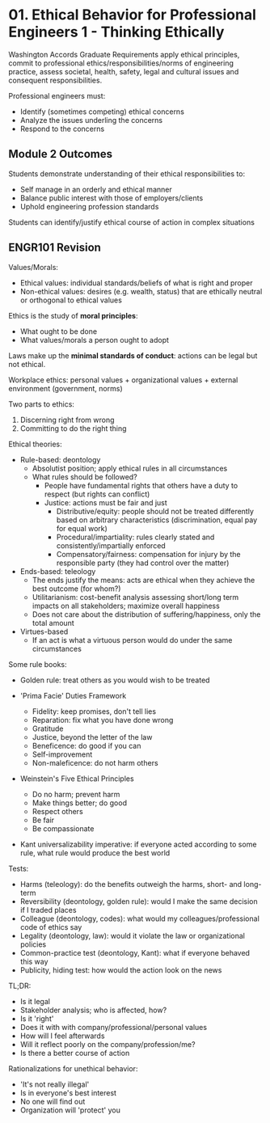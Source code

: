# 01. Ethical Behavior for Professional Engineers 1 - Thinking Ethically

Washington Accords Graduate Requirements apply ethical principles, commit to professional ethics/responsibilities/norms of engineering practice, assess societal, health, safety, legal and cultural issues and consequent responsibilities.

Professional engineers must:

- Identify (sometimes competing) ethical concerns
- Analyze the issues underling the concerns
- Respond to the concerns

## Module 2 Outcomes

Students demonstrate understanding of their ethical responsibilities to:

- Self manage in an orderly and ethical manner
- Balance public interest with those of employers/clients
- Uphold engineering profession standards

Students can identify/justify ethical course of action in complex situations

## ENGR101 Revision

Values/Morals:

- Ethical values: individual standards/beliefs of what is right and proper
- Non-ethical values: desires (e.g. wealth, status) that are ethically neutral or orthogonal to ethical values

Ethics is the study of **moral principles**:

- What ought to be done
- What values/morals a person ought to adopt

Laws make up the **minimal standards of conduct**: actions can be legal but not ethical.

Workplace ethics: personal values + organizational values + external environment (government, norms)

Two parts to ethics:

1. Discerning right from wrong
2. Committing to do the right thing

Ethical theories:

- Rule-based: deontology
  - Absolutist position; apply ethical rules in all circumstances
  - What rules should be followed?
    - People have fundamental rights that others have a duty to respect (but rights can conflict)
    - Justice: actions must be fair and just
      - Distributive/equity: people should not be treated differently based on arbitrary characteristics (discrimination, equal pay for equal work)
      - Procedural/impartiality: rules clearly stated and consistently/impartially enforced
      - Compensatory/fairness: compensation for injury by the responsible party (they had control over the matter)
- Ends-based: teleology
  - The ends justify the means: acts are ethical when they achieve the best outcome (for whom?)
  - Utilitarianism: cost-benefit analysis assessing short/long term impacts on all stakeholders; maximize overall happiness
  - Does not care about the distribution of suffering/happiness, only the total amount
- Virtues-based
  - If an act is what a virtuous person would do under the same circumstances

Some rule books:

- Golden rule: treat others as you would wish to be treated

- 'Prima Facie' Duties Framework
  - Fidelity: keep promises, don't tell lies
  - Reparation: fix what you have done wrong
  - Gratitude
  - Justice, beyond the letter of the law
  - Beneficence: do good if you can
  - Self-improvement
  - Non-maleficence: do not harm others
- Weinstein's Five Ethical Principles
  - Do no harm; prevent harm
  - Make things better; do good
  - Respect others
  - Be fair
  - Be compassionate

- Kant universalizability imperative: if everyone acted according to some rule, what rule would produce the best world

Tests:

- Harms (teleology): do the benefits outweigh the harms, short- and long-term
- Reversibility (deontology, golden rule): would I make the same decision if I traded places
- Colleague (deontology, codes): what would my colleagues/professional code of ethics say
- Legality (deontology, law): would it violate the law or organizational policies
- Common-practice test (deontology, Kant): what if everyone behaved this way
- Publicity, hiding test: how would the action look on the news

TL;DR:

- Is it legal
- Stakeholder analysis; who is affected, how?
- Is it 'right'
- Does it with with company/professional/personal values
- How will I feel afterwards
- Will it reflect poorly on the company/profession/me?
- Is there a better course of action

Rationalizations for unethical behavior:

- 'It's not really illegal'
- Is in everyone's best interest
- No one will find out
- Organization will 'protect' you
